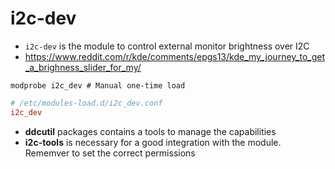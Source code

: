# i2c-dev

- `i2c-dev` is the module to control external monitor brightness over I2C
- <https://www.reddit.com/r/kde/comments/epgs13/kde_my_journey_to_get_a_brighness_slider_for_my/>

```shell
modprobe i2c_dev # Manual one-time load
```

```conf
# /etc/modules-load.d/i2c_dev.conf
i2c_dev
```

- **ddcutil** packages contains a tools to manage the capabilities
- **i2c-tools** is necessary for a good integration with the module. Rememver to set the correct permissions
